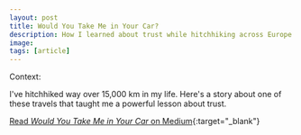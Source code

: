 ```yaml
---
layout: post
title: Would You Take Me in Your Car?
description: How I learned about trust while hitchhiking across Europe
image:
tags: [article]
---
```


Context: 

I've hitchhiked way over 15,000 km in my life. Here's a story about one of these travels that taught me a powerful lesson about trust.

[Read *Would You Take Me in Your Car* on Medium](https://medium.com/@michal.korzonek/would-you-take-me-in-your-car-dc3f3ed05f1f){:target="_blank"}